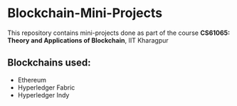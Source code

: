 # Blockchain-Mini-Projects
This repository contains mini-projects done as part of the course **CS61065: Theory and Applications of Blockchain**, IIT Kharagpur

## Blockchains used:
* Ethereum
* Hyperledger Fabric
* Hyperledger Indy
